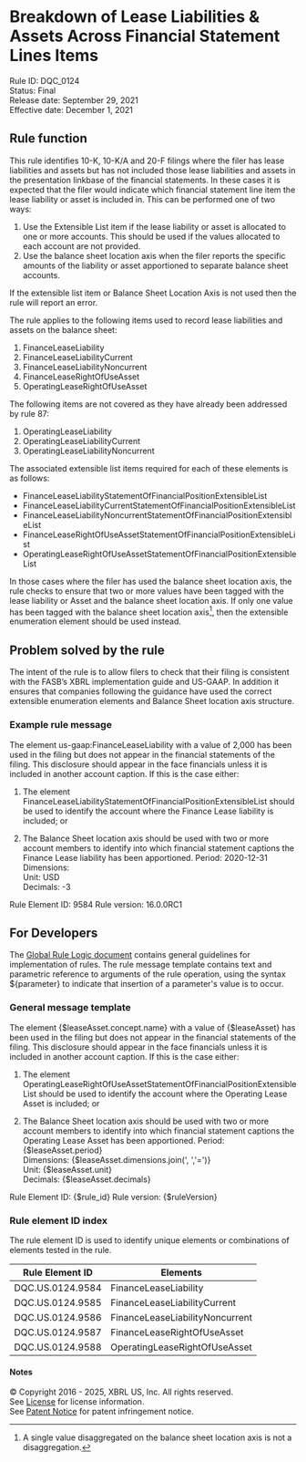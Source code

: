 # Breakdown of Lease Liabilities & Assets Across Financial Statement Lines Items  
Rule ID: DQC_0124  
Status: Final  
Release date: September 29, 2021  
Effective date: December 1, 2021  
  
## Rule function
This rule identifies 10-K, 10-K/A and 20-F filings where the filer has lease liabilities and assets but has not included those lease liabilities and assets in the presentation linkbase of the financial statements. In these cases it is expected that the filer would indicate which financial statement line item the lease liability or asset is included in.  This can be performed one of two ways:

1. Use the Extensible List item if the lease liability or asset is allocated to  one or more accounts. This should be used if the values allocated to each account are not provided.
2. Use the balance sheet location axis when the filer reports the specific amounts of the liability or asset apportioned to separate balance sheet accounts.

If the extensible list item or Balance Sheet Location Axis is not used then the rule will report an error.

The rule applies to the following items used to record lease liabilities and assets on the balance sheet:

1. FinanceLeaseLiability
2. FinanceLeaseLiabilityCurrent
3. FinanceLeaseLiabilityNoncurrent
4. FinanceLeaseRightOfUseAsset
5. OperatingLeaseRightOfUseAsset

The following items are not covered as they have already been addressed by rule 87:

1. OperatingLeaseLiability
2. OperatingLeaseLiabilityCurrent
3. OperatingLeaseLiabilityNoncurrent

The associated extensible list items required for each of these elements is as follows:

*   FinanceLeaseLiabilityStatementOfFinancialPositionExtensibleList
*   FinanceLeaseLiabilityCurrentStatementOfFinancialPositionExtensibleList
*   FinanceLeaseLiabilityNoncurrentStatementOfFinancialPositionExtensibleList
*   FinanceLeaseRightOfUseAssetStatementOfFinancialPositionExtensibleList
*   OperatingLeaseRightOfUseAssetStatementOfFinancialPositionExtensibleList

In those cases where the filer has used the balance sheet location axis, the rule checks to ensure that two or more values have been tagged with the lease liability or Asset and the balance sheet location axis.  If only one value has been tagged with the balance sheet location axis[^1], then the extensible enumeration element should be used instead.

## Problem solved by the rule
The intent of the rule is to allow filers to check that their filing is consistent with the  FASB’s XBRL implementation guide and US-GAAP.  In addition it ensures that companies following the guidance have used the correct extensible enumeration elements and Balance Sheet location axis structure.

### Example rule message
The element us-gaap:FinanceLeaseLiability with a value of 2,000 has been used in the filing but does not appear in the financial statements of the filing. This disclosure should appear in the face financials unless it is included in another account caption. If this is the case either:

1. The element FinanceLeaseLiabilityStatementOfFinancialPositionExtensibleList should be used to identify the account where the Finance Lease liability is included; or

2. The Balance Sheet location axis should be used with two or more account members to identify into which financial statement captions the Finance Lease liability has been apportioned.
Period: 2020-12-31  
Dimensions:  
Unit: USD  
Decimals: -3  

Rule Element ID: 9584
Rule version: 16.0.0RC1

## For Developers  
The [Global Rule Logic document](https://github.com/DataQualityCommittee/dqc_us_rules/blob/master/docs/GlobalRuleLogic.md) contains general guidelines for implementation of rules. The rule message template contains text and parametric reference to arguments of the rule operation, using the syntax ${parameter} to indicate that insertion of a parameter's value is to occur.  
  
### General message template  
The element {$leaseAsset.concept.name} with a value of {$leaseAsset} has been used in the filing but does not appear in the financial statements of the filing. This disclosure should appear in the face financials unless it is included in another account caption. If this is the case either:

1. The element OperatingLeaseRightOfUseAssetStatementOfFinancialPositionExtensibleList should be used to identify the account where the Operating Lease Asset is included; or

2. The Balance Sheet location axis should be used with two or more account members to identify into which financial statement captions the Operating Lease Asset has been apportioned.
Period: {$leaseAsset.period}  
Dimensions:  {$leaseAsset.dimensions.join(', ','=')}  
Unit: {$leaseAsset.unit}  
Decimals: {$leaseAsset.decimals}  

Rule Element ID: {$rule_id}
Rule version: {$ruleVersion}
  
### Rule element ID index  
The rule element ID is used to identify unique elements or combinations of elements tested in the rule.

|Rule Element ID|Elements|
|--- |--- |
|DQC.US.0124.9584|FinanceLeaseLiability|
|DQC.US.0124.9585|FinanceLeaseLiabilityCurrent|
|DQC.US.0124.9586|FinanceLeaseLiabilityNoncurrent|
|DQC.US.0124.9587|FinanceLeaseRightOfUseAsset|
|DQC.US.0124.9588|OperatingLeaseRightOfUseAsset|


#### Notes

[^1]: A single value disaggregated on the balance sheet location axis is not a disaggregation.

© Copyright 2016 - 2025, XBRL US, Inc. All rights reserved.   
See [License](https://xbrl.us/dqc-license) for license information.  
See [Patent Notice](https://xbrl.us/dqc-patent) for patent infringement notice.  